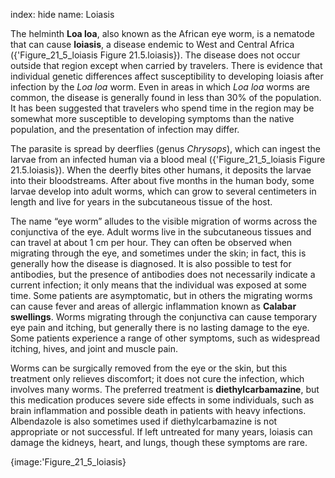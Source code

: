 index: hide
name: Loiasis

The helminth  **Loa loa**, also known as the African eye worm, is a nematode that can cause  **loiasis**, a disease endemic to West and Central Africa ({'Figure_21_5_loiasis Figure 21.5.loiasis}). The disease does not occur outside that region except when carried by travelers. There is evidence that individual genetic differences affect susceptibility to developing loiasis after infection by the  *Loa loa* worm. Even in areas in which  *Loa loa* worms are common, the disease is generally found in less than 30% of the population. It has been suggested that travelers who spend time in the region may be somewhat more susceptible to developing symptoms than the native population, and the presentation of infection may differ.

The parasite is spread by deerflies (genus  *Chrysops*), which can ingest the larvae from an infected human via a blood meal ({'Figure_21_5_loiasis Figure 21.5.loiasis}). When the deerfly bites other humans, it deposits the larvae into their bloodstreams. After about five months in the human body, some larvae develop into adult worms, which can grow to several centimeters in length and live for years in the subcutaneous tissue of the host.

The name “eye worm” alludes to the visible migration of worms across the conjunctiva of the eye. Adult worms live in the subcutaneous tissues and can travel at about 1 cm per hour. They can often be observed when migrating through the eye, and sometimes under the skin; in fact, this is generally how the disease is diagnosed. It is also possible to test for antibodies, but the presence of antibodies does not necessarily indicate a current infection; it only means that the individual was exposed at some time. Some patients are asymptomatic, but in others the migrating worms can cause fever and areas of allergic inflammation known as  **Calabar swellings**. Worms migrating through the conjunctiva can cause temporary eye pain and itching, but generally there is no lasting damage to the eye. Some patients experience a range of other symptoms, such as widespread itching, hives, and joint and muscle pain.

Worms can be surgically removed from the eye or the skin, but this treatment only relieves discomfort; it does not cure the infection, which involves many worms. The preferred treatment is  **diethylcarbamazine**, but this medication produces severe side effects in some individuals, such as brain inflammation and possible death in patients with heavy infections. Albendazole is also sometimes used if diethylcarbamazine is not appropriate or not successful. If left untreated for many years, loiasis can damage the kidneys, heart, and lungs, though these symptoms are rare.


{image:'Figure_21_5_loiasis}
        
